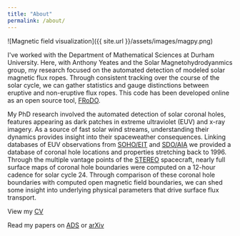 ```yaml
---
title: "About"
permalink: /about/
---
```


![Magnetic field visualization]({{ site.url }}/assets/images/magpy.png)

I've worked with the Department of Mathematical Sciences at Durham University. Here, with Anthony Yeates and the Solar Magnetohydrodyanmics group, my research focused on the automated detection of modeled solar magnetic flux ropes. Through consistent tracking over the course of the solar cycle, we can gather statistics and gauge distinctions between eruptive and non-eruptive flux ropes. This code has been developed online as an open source tool, [FRoDO](https://github.com/lowderchris/FRoDO).

My PhD research involved the automated detection of solar coronal holes, features appearing as dark patches in extreme ultraviolet (EUV) and x-ray imagery. As a source of fast solar wind streams, understanding their dynamics provides insight into their spaceweather consequences. Linking databases of EUV observations from [SOHO/EIT](https://en.wikipedia.org/wiki/Extreme_ultraviolet_Imaging_Telescope) and [SDO/AIA](https://en.wikipedia.org/wiki/Solar_Dynamics_Observatory#Atmospheric_Imaging_Assembly_.28AIA.29) we provided a database of coronal hole locations and properties stretching back to 1996. Through the multiple vantage points of the [STEREO](https://en.wikipedia.org/wiki/STEREO) spacecraft, nearly full surface maps of coronal hole boundaries were computed on a 12-hour cadence for solar cycle 24. Through comparison of these coronal hole boundaries with computed open magnetic field boundaries, we can shed some insight into underlying physical parameters that drive surface flux transport.

View my [CV](https://github.com/lowderchris/cv/raw/master/lowder-cv.pdf)

Read my papers on [ADS](http://adsabs.harvard.edu/cgi-bin/nph-abs_connect?db_key=AST&db_key=PRE&qform=AST&arxiv_sel=astro-ph&arxiv_sel=cond-mat&arxiv_sel=cs&arxiv_sel=gr-qc&arxiv_sel=hep-ex&arxiv_sel=hep-lat&arxiv_sel=hep-ph&arxiv_sel=hep-th&arxiv_sel=math&arxiv_sel=math-ph&arxiv_sel=nlin&arxiv_sel=nucl-ex&arxiv_sel=nucl-th&arxiv_sel=physics&arxiv_sel=quant-ph&arxiv_sel=q-bio&sim_query=YES&ned_query=YES&adsobj_query=YES&aut_logic=OR&obj_logic=OR&author=lowder%2C+chris&object=&start_mon=&start_year=&end_mon=&end_year=&ttl_logic=OR&title=&txt_logic=OR&text=&nr_to_return=200&start_nr=1&jou_pick=ALL&ref_stems=&data_and=ALL&group_and=ALL&start_entry_day=&start_entry_mon=&start_entry_year=&end_entry_day=&end_entry_mon=&end_entry_year=&min_score=&sort=SCORE&data_type=SHORT&aut_syn=YES&ttl_syn=YES&txt_syn=YES&aut_wt=1.0&obj_wt=1.0&ttl_wt=0.3&txt_wt=3.0&aut_wgt=YES&obj_wgt=YES&ttl_wgt=YES&txt_wgt=YES&ttl_sco=YES&txt_sco=YES&version=1) or [arXiv](https://arxiv.org/a/lowder_c_1.html)
